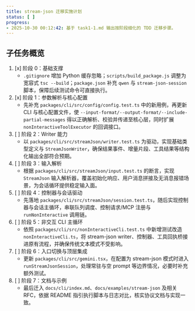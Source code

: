 ```yaml
---
title: stream-json 迁移实施计划
status: [ ]
progress:
- 2025-10-30 00:12:42: 基于 task1-1.md 输出按阶段细化的 TDD 迁移步骤。
---
```


## 子任务概览

1. [x] 阶段 0：基础支撑  
   - `.gitignore` 增加 Python 缓存忽略；`scripts/build_package.js` 调整为宽容式 `tsc --build`；`package.json` 补充 `qwen` 与 `stream-json-session` 脚本，保障后续测试命令可直接执行。
2. [x] 阶段 1：参数解析与核心配置  
   - 先补充 `packages/cli/src/config/config.test.ts` 中的新用例，再更新 CLI 与核心配置文件，使 `--input-format/--output-format/--include-partial-messages` 得以正确解析、校验并传递至核心层，同时扩展 `nonInteractiveToolExecutor` 的回调接口。
3. [ ] 阶段 2：Writer 能力  
   - 以 `packages/cli/src/streamJson/writer.test.ts` 为驱动，实现基础类型定义与 `StreamJsonWriter`，确保结果事件、增量片段、工具结果等结构化输出全部符合预期。
4. [ ] 阶段 3：输入解析  
   - 根据 `packages/cli/src/streamJson/input.test.ts` 的断言，实现 `StreamJson` 输入解析器，覆盖初始化响应、用户消息拼接及无消息报错场景，为会话循环提供稳定输入面。
5. [ ] 阶段 4：控制器与会话驱动  
   - 先落地 `packages/cli/src/streamJson/session.test.ts`，随后实现控制器与会话主循环，串联队列调度、控制请求/MCP 注册与 `runNonInteractive` 调用链。
6. [ ] 阶段 5：非交互 CLI 主循环  
   - 依照 `packages/cli/src/nonInteractiveCli.test.ts` 中新增测试改造 `nonInteractiveCli.ts`，将 stream-json writer、控制器、工具回执桥接进原有流程，并确保传统文本模式不受影响。
7. [ ] 阶段 6：入口切换与顶层集成  
   - 更新 `packages/cli/src/gemini.tsx`，在配置为 stream-json 模式时进入 `runStreamJsonSession`，处理常驻与空 prompt 等边界情况，必要时补充额外测试。
8. [ ] 阶段 7：文档与示例  
   - 最后迁入 `docs/cli/index.md`、`docs/examples/stream-json` 及相关 RFC，依据 README 指引执行脚本与日志对比，核实协议文档与实现一致。
